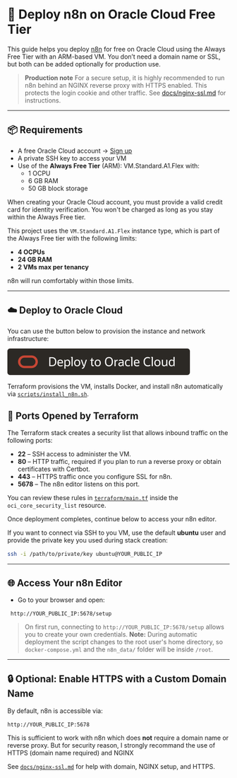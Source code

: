 # 🚀 Deploy n8n on Oracle Cloud Free Tier

This guide helps you deploy [n8n](https://n8n.io) for free on Oracle Cloud using the Always Free Tier with an ARM-based VM.
You don’t need a domain name or SSL, but both can be added optionally for production use.

> **Production note**
> For a secure setup, it is highly recommended to run n8n behind an NGINX reverse proxy with HTTPS enabled. This protects the login cookie and other traffic. See [docs/nginx-ssl.md](docs/nginx-ssl.md) for instructions.

---

## 📦 Requirements

- A free Oracle Cloud account → [Sign up](https://www.oracle.com/cloud/free/)
- A private SSH key to access your VM
- Use of the **Always Free Tier** (ARM): VM.Standard.A1.Flex with:
  - 1 OCPU
  - 6 GB RAM
  - 50 GB block storage

When creating your Oracle Cloud account, you must provide a valid credit card for identity verification. You won't be charged as long as you stay within the Always Free tier.

This project uses the `VM.Standard.A1.Flex` instance type, which is part of the Always Free tier with the following limits:
- **4 OCPUs**
- **24 GB RAM**
- **2 VMs max per tenancy**

n8n will run comfortably within those limits.

---

## ☁️ Deploy to Oracle Cloud

You can use the button below to provision the instance and network infrastructure:

[![Deploy to Oracle Cloud](https://github.com/clementalo9/oke_A1/raw/main/images/Deploy2OCI.svg)](https://cloud.oracle.com/resourcemanager/stacks/create?zipUrl=https://github.com/clementalo9/n8n_oci/archive/refs/heads/main.zip)

Terraform provisions the VM, installs Docker, and install n8n automatically via
[`scripts/install_n8n.sh`](scripts/install_n8n.sh). 

## 🔌 Ports Opened by Terraform

The Terraform stack creates a security list that allows inbound traffic on the following ports:

- **22** – SSH access to administer the VM.
- **80** – HTTP traffic, required if you plan to run a reverse proxy or obtain certificates with Certbot.
- **443** – HTTPS traffic once you configure SSL for n8n.
- **5678** – The n8n editor listens on this port.

You can review these rules in [`terraform/main.tf`](terraform/main.tf) inside the `oci_core_security_list` resource.

Once deployment completes, continue below to access your n8n editor.

If you want to connect via SSH to you VM, use the default **ubuntu** user and provide the private key you used during stack creation:

```bash
ssh -i /path/to/private/key ubuntu@YOUR_PUBLIC_IP
```

---

## 🌐 Access Your n8n Editor

- Go to your browser and open:

```
 http://YOUR_PUBLIC_IP:5678/setup
```

> On first run, connecting to `http://YOUR_PUBLIC_IP:5678/setup` allows you to create your own credentials.
> **Note:** During automatic deployment the script changes to the root user's home directory, so `docker-compose.yml` and the `n8n_data/` folder will be inside `/root`.

---

## 🔒 Optional: Enable HTTPS with a Custom Domain Name

By default, n8n is accessible via:

```
http://YOUR_PUBLIC_IP:5678
```

This is sufficient to work with n8n which does **not** require a domain name or reverse proxy. But for security reason, I strongly recommand the use of HTTPS (domain name required) and NGINX

See [`docs/nginx-ssl.md`](docs/nginx-ssl.md) for help with domain, NGINX setup, and HTTPS.


